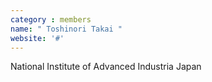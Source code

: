```yaml
---
category : members
name: " Toshinori Takai " 
website: '#'
---
```

National Institute of Advanced Industria
Japan

